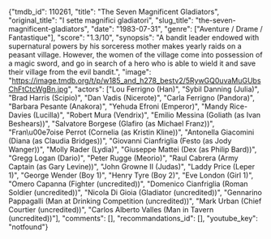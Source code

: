 {"tmdb_id": 110261, "title": "The Seven Magnificent Gladiators", "original_title": "I sette magnifici gladiatori", "slug_title": "the-seven-magnificent-gladiators", "date": "1983-07-31", "genre": ["Aventure / Drame / Fantastique"], "score": "1.3/10", "synopsis": "A bandit leader endowed with supernatural powers by his sorceress mother makes yearly raids on a peasant village. However, the women of the village come into possession of a magic sword, and go in search of a hero who is able to wield it and save their village from the evil bandit.", "image": "https://image.tmdb.org/t/p/w185_and_h278_bestv2/5RywGQ0uvaMuGUbsChFtCtcWgBn.jpg", "actors": ["Lou Ferrigno (Han)", "Sybil Danning (Julia)", "Brad Harris (Scipio)", "Dan Vadis (Nicerote)", "Carla Ferrigno (Pandora)", "Barbara Pesante (Anakora)", "Yehuda Efroni (Emperor)", "Mandy Rice-Davies (Lucilla)", "Robert Mura (Vendrix)", "Emilio Messina (Goliath (as Ivan Beshears))", "Salvatore Borgese (Glafiro (as Michael Franz))", "Fran\u00e7oise Perrot (Cornelia (as Kristin Kline))", "Antonella Giacomini (Diana (as Claudia Bridges))", "Giovanni Cianfriglia (Festo (as Jody Wanger))", "Molly Rader (Lydia)", "Giuseppe Mattei (Dex (as Philip Bard))", "Gregg Logan (Dario)", "Peter Rugge (Meorio)", "Raul Cabrera (Army Captain (as Gary Levine))", "John Growne II (Judas)", "Laddy Price (Leper 1)", "George Wender (Boy 1)", "Henry Tyre (Boy 2)", "Eve London (Girl 1)", "Omero Capanna (Fighter (uncredited))", "Domenico Cianfriglia (Roman Soldier (uncredited))", "Nicola Di Gioia (Gladiator (uncredited))", "Gennarino Pappagalli (Man at Drinking Competition (uncredited))", "Mark Urban (Chief Courtier (uncredited))", "Carlos Alberto Valles (Man in Tavern (uncredited))"], "comments": [], "recommandations_id": [], "youtube_key": "notfound"}